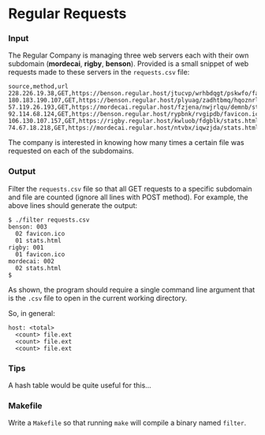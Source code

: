 # Regular Requests

### Input

The Regular Company is managing three web servers each with their own subdomain (**mordecai**, **rigby**, **benson**). Provided is a small snippet of web requests made to these servers in the `requests.csv` file:

```
source,method,url
228.226.19.38,GET,https://benson.regular.host/jtucvp/wrhbdqgt/pskwfo/favicon.ico
180.183.190.107,GET,https://benson.regular.host/plyuag/zadhtbmq/hqoznrl/stats.html
57.119.26.193,GET,https://mordecai.regular.host/fzjena/nwjrlqu/demnb/stats.html
92.114.68.124,GET,https://benson.regular.host/rypbnk/rvgipdb/favicon.ico
106.130.107.157,GET,https://rigby.regular.host/kwluob/fdgblk/stats.html
74.67.18.218,GET,https://mordecai.regular.host/ntvbx/iqwzjda/stats.html
```

The company is interested in knowing how many times a certain file was requested on each of the subdomains.

### Output

Filter the `requests.csv` file so that all GET requests to a specific subdomain and file are counted (ignore all lines with POST method). For example, the above lines should generate the output:

```
$ ./filter requests.csv
benson: 003
  02 favicon.ico
  01 stats.html
rigby: 001
  01 favicon.ico
mordecai: 002
  02 stats.html
$ 
```

As shown, the program should require a single command line argument that is the `.csv` file to open in the current working directory.

So, in general:

```
host: <total>
  <count> file.ext
  <count> file.ext
  <count> file.ext
```

### Tips

A hash table would be quite useful for this...

### Makefile

Write a `Makefile` so that running `make` will compile a binary named `filter`.
